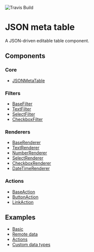 ![Travis Build](https://img.shields.io/travis/NZME/json-meta-table.svg)

JSON meta table
===============
A JSON-driven editable table component.

Components
----------
### Core
  - [JSONMetaTable](docs/JSONMetaTable.md)
  
### Filters
  - [BaseFilter](docs/filters/BaseFilter.md)
  - [TextFilter](docs/filters/TextFilter.md)
  - [SelectFilter](docs/filters/SelectFilter.md)
  - [CheckboxFilter](docs/filters/CheckboxFilter.md)

### Renderers
  - [BaseRenderer](docs/renderers/BaseRenderer.md)
  - [TextRenderer](docs/renderers/TextRenderer.md)
  - [NumberRenderer](docs/renderers/NumberRenderer.md)
  - [SelectRenderer](docs/renderers/SelectRenderer.md)
  - [CheckboxRenderer](docs/renderers/CheckboxRenderer.md)
  - [DateTimeRenderer](docs/renderers/DateTimeRenderer.md)

### Actions
  - [BaseAction](docs/actions/BaseAction.md)
  - [ButtonAction](docs/actions/ButtonAction.md)
  - [LinkAction](docs/actions/LinkAction.md)


Examples
--------
  - [Basic](docs/examples/basic.md)
  - [Remote data](docs/examples/remote-data.md)
  - [Actions](docs/examples/actions.md)
  - [Custom data types](docs/examples/custom-data-types.md)